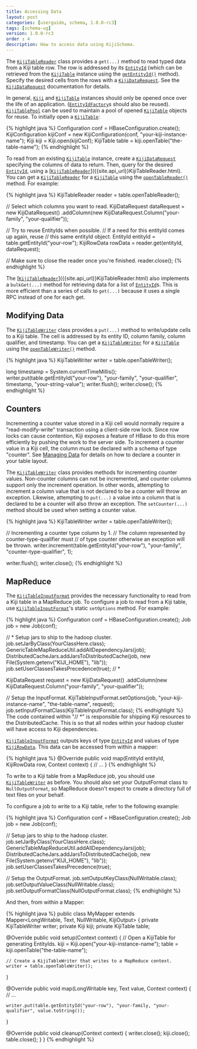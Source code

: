 ```yaml
---
title: Accessing Data
layout: post
categories: [userguide, schema, 1.0.0-rc3]
tags: [schema-ug]
version: 1.0.0-rc3
order : 4
description: How to access data using KijiSchema.
---
```


The [`KijiTableReader`]({{site.api_url}}KijiTableReader.html) class provides a `get(...)` method to read typed data from a Kiji table row.
The row is addressed by its [`EntityId`]({{site.api_url}}EntityId.html) (which can be retrieved from the [`KijiTable`]({{site.api_url}}KijiTable.html) instance using the [`getEntityId()`]({{site.api_url}}KijiTable.html#getEntityId%28java.lang.String%29) method).
Specify the desired cells from the rows with a [`KijiDataRequest`]({{site.api_url}}KijiDataRequest.html). See the 
[`KijiDataRequest`]({{site.api_url}}KijiDataRequest.html) documentation for details.

In general, [`Kiji`]({{site.api_url}}Kiji.html) and [`KijiTable`]({{site.api_url}}KijiTable.html) instances should only be opened once over the life of an
application. ([`EntityIdFactory`]({{site.api_url}}EntityIdFactory.html)s should also be reused). [`KijiTablePool`]({{site.api_url}}KijiTablePool.html) can be used to maintain a
pool of opened [`KijiTable`]({{site.api_url}}KijiTable.html) objects for reuse. To initially open a [`KijiTable`]({{site.api_url}}KijiTable.html):

{% highlight java %}
Configuration conf = HBaseConfiguration.create();
KijiConfiguration kijiConf = new KijiConfiguration(conf, "your-kiji-instance-name");
Kiji kiji = Kiji.open(kijiConf);
KijiTable table = kiji.openTable("the-table-name");
{% endhighlight %}

To read from an existing [`KijiTable`]({{site.api_url}}KijiTable.html) instance, create a [`KijiDataRequest`]({{site.api_url}}KijiDataRequest.html) specifying the columns of data to
return. Then, query for the desired [`EntityId`]({{site.api_url}}EntityId.html), using a [[`KijiTableReader`]({{site.api_url}}KijiTableReader.html)]({{site.api_url}}KijiTableReader.html). You can get a [`KijiTableReader`]({{site.api_url}}KijiTableReader.html) for a [`KijiTable`]({{site.api_url}}KijiTable.html) using the [`openTableReader()`]({{site.api_url}}KijiTable.html#openTableReader%28%29) method. For example:

{% highlight java %}
KijiTableReader reader = table.openTableReader();

// Select which columns you want to read.
KijiDataRequest dataRequest = new KijiDataRequest()
    .addColumn(new KijiDataRequest.Column("your-family", "your-qualifier"));

// Try to reuse EntityIds when possible.
// If a need for this entityId comes up again, reuse
// this same entityId object.
EntityId entityId = table.getEntityId("your-row");
KijiRowData rowData = reader.get(entityId, dataRequest);

// Make sure to close the reader once you're finished.
reader.close();
{% endhighlight %}

The [[`KijiTableReader`]({{site.api_url}}KijiTableReader.html)]({{site.api_url}}KijiTableReader.html) also implements a `bulkGet(...)` method for retrieving data for a list
of [`EntityId`]({{site.api_url}}EntityId.html)s.  This is more efficient than a series of calls to `get(...)` because it uses a single
RPC instead of one for each get.

## Modifying Data<a id="modifying-data"> </a>

The [`KijiTableWriter`]({{site.api_url}}KijiTableWriter.html) class provides a `put(...)` method to write/update cells to a Kiji table. The
cell is addressed by its entity ID, column family, column qualifier, and timestamp.  You can get a [`KijiTableWriter`]({{site.api_url}}KijiTableWriter.html) for a [`KijiTable`]({{site.api_url}}KijiTable.html) using the [`openTableWriter()`]({{site.api_url}}KijiTable.html#openTableWriter%28%29) method.

{% highlight java %}
KijiTableWriter writer = table.openTableWriter();

long timestamp = System.currentTimeMillis();
writer.put(table.getEntityId("your-row"), "your-family", "your-qualifier", timestamp,
    "your-string-value");
writer.flush();
writer.close();
{% endhighlight %}

## Counters<a id="counters"> </a>

Incrementing a counter value stored in a Kiji cell would normally require a
"read-modify-write" transaction using a client-side row lock. Since row
locks can cause contention, Kiji exposes a feature of HBase to do this more
efficiently by pushing the work to the server side. To increment a counter value in
a Kiji cell, the column must be declared with a schema of type
"counter". See [Managing Data]({{site.userguide_url}}/managing-data#layouts)
for details on how to declare a counter in your table layout.

The [`KijiTableWriter`]({{site.api_url}}KijiTableWriter.html) class provides methods for incrementing
counter values. Non-counter columns can not be incremented, and counter columns
support only the increment operation. In other words, attempting to increment a
column value that is not declared to be a counter will throw an exception. Likewise,
attempting to `put(...)` a value into a column that is declared
to be a counter will also throw an exception.  The `setCounter(...)` method should be used when
setting a counter value.

{% highlight java %}
KijiTableWriter writer = table.openTableWriter();

// Incrementing a counter type column by 1.
// The column represented by counter-type-qualifier must
// of type counter otherwise an exception will be thrown.
writer.increment(table.getEntityId("your-row"), "your-family", "counter-type-qualifier", 1);

writer.flush();
writer.close();
{% endhighlight %}

## MapReduce<a id="mapreduce"> </a>

The [`KijiTableInputFormat`]({{site.api_url}}mapreduce/KijiTableInputFormat.html) provides the necessary functionality to read from a Kiji table in a
MapReduce job. To configure a job to read from a Kiji table, use [`KijiTableInputFormat`]({{site.api_url}}mapreduce/KijiTableInputFormat.html)'s
static `setOptions` method. For example:

{% highlight java %}
Configuration conf = HBaseConfiguration.create();
Job job = new Job(conf);

// * Setup jars to ship to the hadoop cluster.
job.setJarByClass(YourClassHere.class);
GenericTableMapReduceUtil.addAllDependencyJars(job);
DistributedCacheJars.addJarsToDistributedCache(job,
    new File(System.getenv("KIJI_HOME"), "lib"));
job.setUserClassesTakesPrecedence(true);
// *

KijiDataRequest request = new KijiDataRequest()
    .addColumn(new KijiDataRequest.Column("your-family", "your-qualifier"));

// Setup the InputFormat.
KijiTableInputFormat.setOptions(job, "your-kiji-instance-name", "the-table-name", request);
job.setInputFormatClass(KijiTableInputFormat.class);
{% endhighlight %}
The code contained within "// \*" is responsible for shipping Kiji resources to the DistributedCache.
This is so that all nodes within your hadoop cluster will have access to Kiji dependencies.

[`KijiTableInputFormat`]({{site.api_url}}mapreduce/KijiTableInputFormat.html) outputs keys of type [`EntityId`]({{site.api_url}}EntityId.html) and values of type [`KijiRowData`]({{site.api_url}}KijiRowData.html). This
data can be accessed from within a mapper:

{% highlight java %}
@Override
public void map(EntityId entityId, KijiRowData row, Context context) {
  // ...
}
{% endhighlight %}

To write to a Kiji table from a MapReduce job, you should use
[`KijiTableWriter`]({{site.api_url}}KijiTableWriter.html) as before. You should also set
your OutputFormat class to `NullOutputFormat`, so MapReduce doesn't expect to create
a directory full of text files on your behalf.

To configure a job to write to a Kiji table, refer to the following example:

{% highlight java %}
Configuration conf = HBaseConfiguration.create();
Job job = new Job(conf);

// Setup jars to ship to the hadoop cluster.
job.setJarByClass(YourClassHere.class);
GenericTableMapReduceUtil.addAllDependencyJars(job);
DistributedCacheJars.addJarsToDistributedCache(job,
    new File(System.getenv("KIJI_HOME"), "lib"));
job.setUserClassesTakesPrecedence(true);

// Setup the OutputFormat.
job.setOutputKeyClass(NullWritable.class);
job.setOutputValueClass(NullWritable.class);
job.setOutputFormatClass(NullOutputFormat.class);
{% endhighlight %}

And then, from within a Mapper:

{% highlight java %}
public class MyMapper extends Mapper<LongWritable, Text, NullWritable, KijiOutput> {
  private KijiTableWriter writer;
  private Kiji kiji;
  private KijiTable table;

  @Override
  public void setup(Context context) {
    // Open a KijiTable for generating EntityIds.
    kiji = Kiji.open("your-kiji-instance-name");
    table = kiji.openTable("the-table-name");

    // Create a KijiTableWriter that writes to a MapReduce context.
    writer = table.openTableWriter();
  }

  @Override
  public void map(LongWritable key, Text value, Context context) {
    // ...

    writer.put(table.getEntityId("your-row"), "your-family, "your-qualifier", value.toString());
  }

  @Override
  public void cleanup(Context context) {
    writer.close();
    kiji.close();
    table.close();
  }
}
{% endhighlight %}
